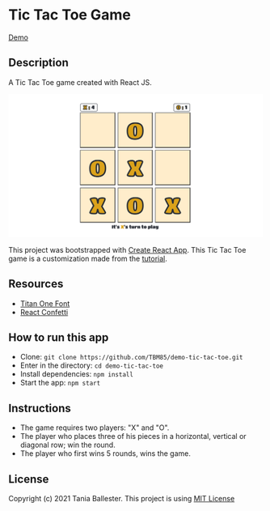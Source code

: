 # Tic Tac Toe Game
[Demo](https://tbm85.github.io/demo-tic-tac-toe/)

## Description
A Tic Tac Toe game created with React JS.

![Tic Tac Toe Game](public/Tic_Tac_Toe_Game.png)

This project was bootstrapped with [Create React App](https://github.com/facebook/create-react-app).
This Tic Tac Toe game is a customization made from the [tutorial](https://reactjs.org/tutorial/tutorial.html).

## Resources
* [Titan One Font](https://fonts.google.com/specimen/Titan+One)
* [React Confetti](https://www.npmjs.com/package/react-confetti)

## How to run this app
* Clone: `git clone https://github.com/TBM85/demo-tic-tac-toe.git`
* Enter in the directory: `cd demo-tic-tac-toe`
* Install dependencies: `npm install`
* Start the app: `npm start`

## Instructions
* The game requires two players: "X" and "O".
* The player who places three of his pieces in a horizontal, vertical or diagonal row; win the round.
* The player who first wins 5 rounds, wins the game.

## License
Copyright (c) 2021 Tania Ballester. This project is using [MIT License](LICENSE.md)

